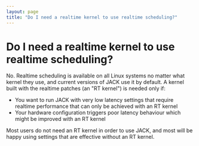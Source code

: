 ```yaml
---
layout: page
title: "Do I need a realtime kernel to use realtime scheduling?"
---
```


# Do I need a realtime kernel to use realtime scheduling?

No. Realtime scheduling is available on all Linux systems no matter what
kernel they use, and current versions of JACK use it by default. A kernel
built with the realtime patches (an "RT kernel") is needed only if:

  * You want to run JACK with very low latency settings that require realtime performance that can only be achieved with an RT kernel 
  * Your hardware configuration triggers poor latency behaviour which might be improved with an RT kernel 

Most users do not need an RT kernel in order to use JACK, and most will be
happy using settings that are effective without an RT kernel.

